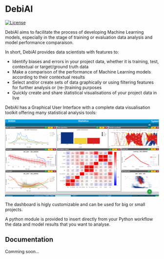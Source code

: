 # DebiAI
[![License](https://img.shields.io/badge/License-Apache_2.0-blue.svg)](https://opensource.org/licenses/Apache-2.0)

DebiAI aims to facilitate the process of developing Machine Learning models, especially in the stage of training or evaluation data analysis and model performance comparaison.

In short, DebiAI provides data scientists with features to:

- Identify biases and errors in your project data, whether it is training, test, contextual or target/ground truth data
- Make a comparison of the performance of Machine Learning models according to their contextual results
- Select and/or create sets of data graphically or using filtering features for further analysis or (re-)training purposes
- Quickly create and share statistical visualisations of your project data in live


DebiAI has a Graphical User Interface with a complete data visualisation toolkit offering many statistical analysis tools:

<p align="center">
  <img src="./images/DebiAI_dashboard.png">
</p>

The dashboard is higly customizable and can be used for big or small projects.

A python module is provided to insert directly from your Python workflow the data and model results that you want to analyse.

## Documentation

Comming soon...
